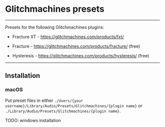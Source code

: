 # Glitchmachines presets

___

Presets for the following Glitchmachines plugins:

- Fracture XT - <https://glitchmachines.com/products/fxt/>

- Fracture - <https://glitchmachines.com/products/fracture/> \(free\)
- Hysteresis - <https://glitchmachines.com/products/hysteresis/> \(free\)

___

## Installation

### macOS

Put preset files in either `./Users/{your username}/Library/Audio/Presets/Glitchmachines/{plugin name}` or `./Library/Audio/Presets/Glitchmachines/{plugin name}`.

TODO: windows installation
